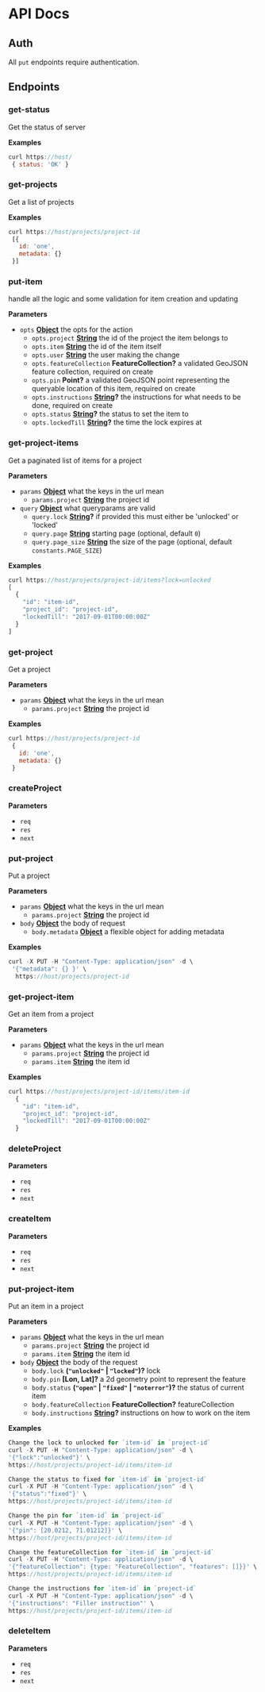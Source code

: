 # API Docs

## Auth

All `put` endpoints require authentication.

## Endpoints

<!-- Generated by documentation.js. Update this documentation by updating the source code. -->

### get-status

Get the status of server

**Examples**

```javascript
curl https://host/
 { status: 'OK' }
```

### get-projects

Get a list of projects

**Examples**

```javascript
curl https://host/projects/project-id
 [{
   id: 'one',
   metadata: {}
 }]
```

### put-item

handle all the logic and some validation for item creation and updating

**Parameters**

-   `opts` **[Object](https://developer.mozilla.org/en-US/docs/Web/JavaScript/Reference/Global_Objects/Object)** the opts for the action
    -   `opts.project` **[String](https://developer.mozilla.org/en-US/docs/Web/JavaScript/Reference/Global_Objects/String)** the id of the project the item belongs to
    -   `opts.item` **[String](https://developer.mozilla.org/en-US/docs/Web/JavaScript/Reference/Global_Objects/String)** the id of the item itself
    -   `opts.user` **[String](https://developer.mozilla.org/en-US/docs/Web/JavaScript/Reference/Global_Objects/String)** the user making the change
    -   `opts.featureCollection` **FeatureCollection?** a validated GeoJSON feature collection, required on create
    -   `opts.pin` **Point?** a validated GeoJSON point representing the queryable location of this item, required on create
    -   `opts.instructions` **[String](https://developer.mozilla.org/en-US/docs/Web/JavaScript/Reference/Global_Objects/String)?** the instructions for what needs to be done, required on create
    -   `opts.status` **[String](https://developer.mozilla.org/en-US/docs/Web/JavaScript/Reference/Global_Objects/String)?** the status to set the item to
    -   `opts.lockedTill` **[String](https://developer.mozilla.org/en-US/docs/Web/JavaScript/Reference/Global_Objects/String)?** the time the lock expires at

### get-project-items

Get a paginated list of items for a project

**Parameters**

-   `params` **[Object](https://developer.mozilla.org/en-US/docs/Web/JavaScript/Reference/Global_Objects/Object)** what the keys in the url mean
    -   `params.project` **[String](https://developer.mozilla.org/en-US/docs/Web/JavaScript/Reference/Global_Objects/String)** the project id
-   `query` **[Object](https://developer.mozilla.org/en-US/docs/Web/JavaScript/Reference/Global_Objects/Object)** what queryparams are valid
    -   `query.lock` **[String](https://developer.mozilla.org/en-US/docs/Web/JavaScript/Reference/Global_Objects/String)?** if provided this must either be 'unlocked' or 'locked'
    -   `query.page` **[String](https://developer.mozilla.org/en-US/docs/Web/JavaScript/Reference/Global_Objects/String)** starting page (optional, default `0`)
    -   `query.page_size` **[String](https://developer.mozilla.org/en-US/docs/Web/JavaScript/Reference/Global_Objects/String)** the size of the page (optional, default `constants.PAGE_SIZE`)

**Examples**

```javascript
curl https://host/projects/project-id/items?lock=unlocked
[
  {
    "id": "item-id",
    "project_id": "project-id",
    "lockedTill": "2017-09-01T00:00:00Z"
  }
]
```

### get-project

Get a project

**Parameters**

-   `params` **[Object](https://developer.mozilla.org/en-US/docs/Web/JavaScript/Reference/Global_Objects/Object)** what the keys in the url mean
    -   `params.project` **[String](https://developer.mozilla.org/en-US/docs/Web/JavaScript/Reference/Global_Objects/String)** the project id

**Examples**

```javascript
curl https://host/projects/project-id
 {
   id: 'one',
   metadata: {}
 }
```

### createProject

**Parameters**

-   `req`  
-   `res`  
-   `next`  

### put-project

Put a project

**Parameters**

-   `params` **[Object](https://developer.mozilla.org/en-US/docs/Web/JavaScript/Reference/Global_Objects/Object)** what the keys in the url mean
    -   `params.project` **[String](https://developer.mozilla.org/en-US/docs/Web/JavaScript/Reference/Global_Objects/String)** the project id
-   `body` **[Object](https://developer.mozilla.org/en-US/docs/Web/JavaScript/Reference/Global_Objects/Object)** the body of request
    -   `body.metadata` **[Object](https://developer.mozilla.org/en-US/docs/Web/JavaScript/Reference/Global_Objects/Object)** a flexible object for adding metadata

**Examples**

```javascript
curl -X PUT -H "Content-Type: application/json" -d \
 '{"metadata": {} }' \
  https://host/projects/project-id
```

### get-project-item

Get an item from a project

**Parameters**

-   `params` **[Object](https://developer.mozilla.org/en-US/docs/Web/JavaScript/Reference/Global_Objects/Object)** what the keys in the url mean
    -   `params.project` **[String](https://developer.mozilla.org/en-US/docs/Web/JavaScript/Reference/Global_Objects/String)** the project id
    -   `params.item` **[String](https://developer.mozilla.org/en-US/docs/Web/JavaScript/Reference/Global_Objects/String)** the item id

**Examples**

```javascript
curl https://host/projects/project-id/items/item-id
  {
    "id": "item-id",
    "project_id": "project-id",
    "lockedTill": "2017-09-01T00:00:00Z"
  }
```

### deleteProject

**Parameters**

-   `req`  
-   `res`  
-   `next`  

### createItem

**Parameters**

-   `req`  
-   `res`  
-   `next`  

### put-project-item

Put an item in a project

**Parameters**

-   `params` **[Object](https://developer.mozilla.org/en-US/docs/Web/JavaScript/Reference/Global_Objects/Object)** what the keys in the url mean
    -   `params.project` **[String](https://developer.mozilla.org/en-US/docs/Web/JavaScript/Reference/Global_Objects/String)** the project id
    -   `params.item` **[String](https://developer.mozilla.org/en-US/docs/Web/JavaScript/Reference/Global_Objects/String)** the item id
-   `body` **[Object](https://developer.mozilla.org/en-US/docs/Web/JavaScript/Reference/Global_Objects/Object)** the body of the request
    -   `body.lock` **(`"unlocked"` \| `"locked"`)?** lock
    -   `body.pin` **\[Lon, Lat]?** a 2d geometry point to represent the feature
    -   `body.status` **(`"open"` \| `"fixed"` \| `"noterror"`)?** the status of current item
    -   `body.featureCollection` **FeatureCollection?** featureCollection
    -   `body.instructions` **[String](https://developer.mozilla.org/en-US/docs/Web/JavaScript/Reference/Global_Objects/String)?** instructions on how to work on the item

**Examples**

```javascript
Change the lock to unlocked for `item-id` in `project-id`
curl -X PUT -H "Content-Type: application/json" -d \
'{"lock":"unlocked"}' \
https://host/projects/project-id/items/item-id
```

```javascript
Change the status to fixed for `item-id` in `project-id`
curl -X PUT -H "Content-Type: application/json" -d \
'{"status":"fixed"}' \
https://host/projects/project-id/items/item-id
```

```javascript
Change the pin for `item-id` in `project-id`
curl -X PUT -H "Content-Type: application/json" -d \
'{"pin": [20.0212, 71.01212]}' \
https://host/projects/project-id/items/item-id
```

```javascript
Change the featureCollection for `item-id` in `project-id`
curl -X PUT -H "Content-Type: application/json" -d \
'{"featureCollection": {type: "FeatureCollection", "features": []}}' \
https://host/projects/project-id/items/item-id
```

```javascript
Change the instructions for `item-id` in `project-id`
curl -X PUT -H "Content-Type: application/json" -d \
'{"instructions": "Filler instruction"' \
https://host/projects/project-id/items/item-id
```

### deleteItem

**Parameters**

-   `req`  
-   `res`  
-   `next`  
